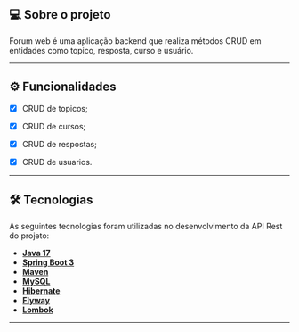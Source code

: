 ## 💻 Sobre o projeto

Forum web é uma aplicação backend que realiza métodos CRUD em entidades como topico, resposta, curso e usuário. 

---

## ⚙️ Funcionalidades

- [x] CRUD de topicos;
- [x] CRUD de cursos;
- [x] CRUD de respostas;
- [x] CRUD de usuarios.


---

## 🛠 Tecnologias

As seguintes tecnologias foram utilizadas no desenvolvimento da API Rest do projeto:

- **[Java 17](https://www.oracle.com/java)**
- **[Spring Boot 3](https://spring.io/projects/spring-boot)**
- **[Maven](https://maven.apache.org)**
- **[MySQL](https://www.mysql.com)**
- **[Hibernate](https://hibernate.org)**
- **[Flyway](https://flywaydb.org)**
- **[Lombok](https://projectlombok.org)**

---
